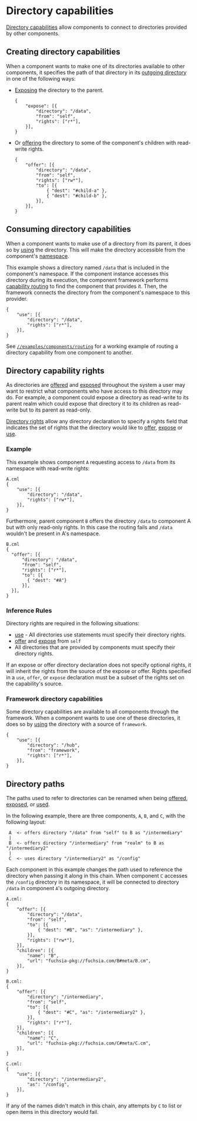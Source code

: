 # Directory capabilities

[Directory capabilities][glossary-directory] allow components to connect to
directories provided by other components.

## Creating directory capabilities

When a component wants to make one of its directories available to other
components, it specifies the path of that directory in its
[outgoing directory][glossary-outgoing] in one of the following ways:

-   [Exposing][expose] the directory to the parent.

    ```
    {
        "expose": [{
            "directory": "/data",
            "from": "self",
            "rights": ["r*"],
        }],
    }
    ```

-   Or [offering][offer] the directory to some of the component's children with
    read-write rights.

    ```
    {
        "offer": [{
            "directory": "/data",
            "from": "self",
            "rights": ["rw*"],
            "to": [{
                { "dest": "#child-a" },
                { "dest": "#child-b" },
            }],
        }],
    }
    ```

## Consuming directory capabilities

When a component wants to make use of a directory from its parent, it does so by
[using][use] the directory. This will make the directory accessible from the
component's [namespace][glossary-namespace].

This example shows a directory named `/data` that is included in the component's
namespace. If the component instance accesses this directory during its
execution, the component framework performs
[capability routing][capability-routing] to find the component that provides it.
Then, the framework connects the directory from the component's namespace to
this provider.

```
{
    "use": [{
        "directory": "/data",
        "rights": ["r*"],
    }],
}
```

See [`//examples/components/routing`][routing-example] for a working example of
routing a directory capability from one component to another.

## Directory capability rights

As directories are [offered][offer] and [exposed][expose] throughout the system
a user may want to restrict what components who have access to this directory
may do. For example, a component could expose a directory as read-write to its
parent realm which could expose that directory it to its children as read-write
but to its parent as read-only.

[Directory rights][directory-rights] allow any directory declaration to specify
a rights field that indicates the set of rights that the directory would like to
[offer][offer], [expose][expose] or [use][use].

### Example

This example shows component `A` requesting access to `/data` from its namespace
with read-write rights:

```
A.cml
{
    "use": [{
        "directory": "/data",
        "rights": ["rw*"],
    }],
}
```

Furthermore, parent component `B` offers the directory `/data` to component A
but with only read-only rights. In this case the routing fails and `/data`
wouldn't be present in A's namespace.

```
B.cml
{
  "offer": [{
      "directory": "/data",
      "from": "self",
      "rights": ["r*"],
      "to": [{
        { "dest": "#A"}
      }],
  }],
}
```

### Inference Rules

Directory rights are required in the following situations:

-   [use][use] - All directories use statements must specify their directory
    rights.
-   [offer][offer] and [expose][expose] from `self`
-   All directories that are provided by components must specify their directory
    rights.

If an expose or offer directory declaration does not specify optional rights, it
will inherit the rights from the source of the expose or offer. Rights specified
in a `use`, `offer`, or `expose` declaration must be a subset of the rights set
on the capability's source.

### Framework directory capabilities

Some directory capabilities are available to all components through the
framework. When a component wants to use one of these directories, it does so by
[using][use] the directory with a source of `framework`.

```
{
    "use": [{
        "directory": "/hub",
        "from": "framework",
        "rights": ["r*"],
    }],
}
```

## Directory paths

The paths used to refer to directories can be renamed when being
[offered][offer], [exposed][expose], or [used][use].

In the following example, there are three components, `A`, `B`, and `C`, with
the following layout:

```
 A  <- offers directory "/data" from "self" to B as "/intermediary"
 |
 B  <- offers directory "/intermediary" from "realm" to B as "/intermediary2"
 |
 C  <- uses directory "/intermediary2" as "/config"
```

Each component in this example changes the path used to reference the directory
when passing it along in this chain. When component `C` accesses the `/config`
directory in its namespace, it will be connected to directory `/data` in
component `A`'s outgoing directory.

```
A.cml:
{
    "offer": [{
        "directory": "/data",
        "from": "self",
        "to": [{
            { "dest": "#B", "as": "/intermediary" },
        }],
        "rights": ["rw*"],
    }],
    "children": [{
        "name": "B",
        "url": "fuchsia-pkg://fuchsia.com/B#meta/B.cm",
    }],
}
```

```
B.cml:
{
    "offer": [{
        "directory": "/intermediary",
        "from": "self",
        "to": [{
            { "dest": "#C", "as": "/intermediary2" },
        }],
        "rights": ["r*"],
    }],
    "children": [{
        "name": "C",
        "url": "fuchsia-pkg://fuchsia.com/C#meta/C.cm",
    }],
}
```

```
C.cml:
{
    "use": [{
        "directory": "/intermediary2",
        "as": "/config",
    }],
}
```

If any of the names didn't match in this chain, any attempts by `C` to list or
open items in this directory would fail.

[capability-routing]: ../component_manifests.md#capability-routing
[directory-rights]: ../component_manifests.md#directory-rights
[expose]: ../component_manifests.md#expose
[glossary-directory]: /docs/glossary.md#directory-capability
[glossary-fidl]: /docs/glossary.md#fidl
[glossary-namespace]: /docs/glossary.md#namespace
[glossary-outgoing]: /docs/glossary.md#outgoing-directory
[offer]: ../component_manifests.md#offer
[routing-example]: /examples/components/routing
[use]: ../component_manifests.md#use
